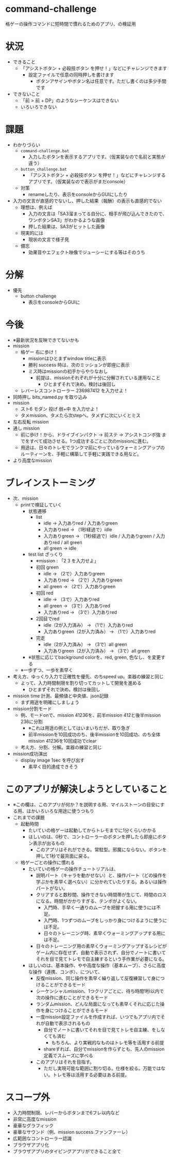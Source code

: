 # command-challenge
格ゲーの操作コマンドに短時間で慣れるためのアプリ、の検証用

# 状況
- できること
    - 「アシストボタン + 必殺技ボタン を押せ！」などにチャレンジできます
        - 設定ファイルで任意の同時押しを書けます
            - ボタンアサインやボタン名は任意です。ただし書くのは多少手間です
- できないこと
    - 「前 > 前 + DP」のようなシーケンスはできない
    - いろいろできない

# 課題
- わかりづらい
    - `command-challenge.bat`
        - 入力したボタンを表示するアプリです。（仮実装なので名前と実態が違う）
    - `button_challenge.bat`
        - 「アシストボタン + 必殺技ボタン を押せ！」などにチャレンジするアプリです。（仮実装なので表示がまだconsole）
    - 対策
        - renameしたり、表示をconsoleからGUIにしたり
- 入力の文言が直感的でないし、押した結果（報酬）の表示も直感的でない
    - 理想は、例えば
        - 入力の文言は「SA3溜まってる自分に、相手が飛び込んできたので、ワンボタンSA3」がわかるような画像
        - 押した結果は、SA3がヒットした画像
    - 現実的には
        - 現状の文言で様子見
    - 備忘
        - 効果音やエフェクト映像でジューシーにする等はそのうち

# 分解
- 優先
    - button challenge
        - 表示をconsoleからGUIに

# 今後
- ※最新状況を反映できてないかも
- mission
    - 格ゲー 右に歩け！
        - missionはひとまずwindow titleに表示
        - 勝利 success 時は、次のミッションが即座に表示
        - ミス時はmissionの初手からやりなおし
            - 前提は、missionそれぞれが十分に分解されている運用なこと
                - ひとまずそれで決め。検討は後回し
    - レバーレスコントローラー 236987412 を入力せよ！
- 同時押し bits_named.py を取り込み
- mission
    - スト6 モダン 投げ 弱+中 を入力せよ！
    - タメmission、タメたら次stepへ。タメずに次にいくとミス
- 左右反転 mission
- 通し mission
    - 前に歩け！から、ドライブインパクト → 前ステ → アシストコンボ強 までをすべて成功させる。1つ成功するごとに次のmissionに進む。
    - 用途は、日々のトレモでランクマ前にやっているウォーミングアップのルーティーンを、手軽に構築して手軽に実践できる用など。
- より高度なmission

# ブレインストーミング
- 次、mission
    - printで検証していく
        - 状態遷移
            - list
                - idle → 入力ありred / 入力ありgreen
                - 入力ありred → （1秒経過で）idle
                - 入力ありgreen → （1秒経過で）idle / 入力ありgreen / 入力ありred / all green
                - all green → idle
        - test list ざっくり
            - ※mission : 「2 3 を入力せよ」
            - 初回 green
                - idle → （2で）入力ありgreen
                - 入力ありred → （2で）入力ありgreen
                - all green → （2で）入力ありgreen
            - 初回 red
                - idle → （3で）入力ありred
                - all green → （3で）入力ありred
                - 入力ありred → （3で）入力ありred
            - 2回目でred
                - idle（2が入力済み） → （1で）入力ありred
                - 入力ありgreen（2が入力済み） → （1で）入力ありred
            - 完走
                - idle（2が入力済み） → （3で）all green
                - 入力ありgreen（2が入力済み） → （3で）all green
        - ※状態に応じてbackground colorを、red, green, 色なし、を変更する
    - ※一歩ずつ、一歩を素早く
- 考え方、ゆっくり入力で正確性を優先、のちspeed up。楽器の練習と同じ
    - よって、入力時間制限を割り切ってカットして開発を進める
        - ひとまずそれで決め。検討は後回し
- mission time 計測、最頻値と中央値、json記録
    - まず用途を明確にしましょう
- mission分割モード
    - 例、モードonで、mission 41236を、前半mission 412と後半mission 236に分割
        - ※これは用途の例としてはいまいちだが、取り急ぎ
        - 前半missionを10回成功のち、後半missionを10回成功、のち全体mission 41236を10回成功でclear
    - 考え方、分割、分解。楽器の練習と同じ
- mission成功演出
    - display image 1sec を呼び出す
        - 素早く目的達成できそう

# このアプリが解決しようとしていること
- ※この欄は、このアプリが何か？を説明する用、マイルストーンの目安にする用、ほかいろいろな用途に使うつもり
- これまでの課題
    - 起動時間
        - たいていの格ゲーは起動してからトレモまでに1分くらいかかる
        - ほしいのは、0秒で、コントローラーのボタンを押したら即座にボタン表示が出るもの
            - このアプリはそれができる。常駐型。邪魔にならない。ボタンを押して1秒で最背面に戻る。
    - 格ゲーごとの操作に慣れる
        - たいていの格ゲーの操作チュートリアルは、
            - 説明パート（キャラを動かせない）と、操作パート（どの操作を学ぶかを素早く選べない）に分かれていたりする。あるいは操作パートがない。
            - クリアすると数秒間、操作できない時間帯が生じて、時間のロスになる。時間がかかりすぎる、テンポがよくない。
                - 入門時、手早く一通りのムーブを把握する用に使うには不足。
                - 入門時、1つずつのムーブをしっかり身につけるように使うには不足。
                - 日々のトレーニング時、素早くウォーミングアップする用には不足。
            - 日々のトレーニング用の素早くウォーミングアップするレシピがゲーム内に存在せず、自動で表示されず、自分でノートに書いてそれを目で見てトレモで自主練するという手作業が必要になる。
        - ほしいのは、基本操作、やや高度な操作（基本ムーブ）、さらに高度な操作（連携、コンボ）、について、
            - 反復mission、同じ操作を素早く繰り返して反復練習して身につけることができるモード
            - シーケンシャルmission、1つクリアごとに、待ち時間1秒以内で次の操作に進むことができるモード
            - ランダムmission、どんな局面になっても素早くそれに応じた操作を身につけることができるモード
            - 一度mission設定ファイルを作成すれば、いつでもアプリ内でそれが自動で表示されるもの
                - 自分でノートに書いてそれを目で見てトレモ自主練、をしなくても済む
                    - もちろん、より実戦的なものはトレモ等を活用する前提
                - shareすれば、自分でmissionを作らずとも、先人のmission定義でスムーズに学べる
            - このアプリはそれを目指す。
                - ただし実現可能な範囲に割り切る。仕様を絞る。万能ではない。トレモ等は活用する必要はある前提。

# スコープ外
- 入力時間制限、レバーからボタンまで6フレ以内など
- 非常に高度なmission
- 豪華なグラフィック
- 豪華なサウンド（例、mission success ファンファーレ）
- 広範囲なコントローラー認識
- ブラウザアプリ化
- ブラウザアプリのタイピングアプリができること全て
